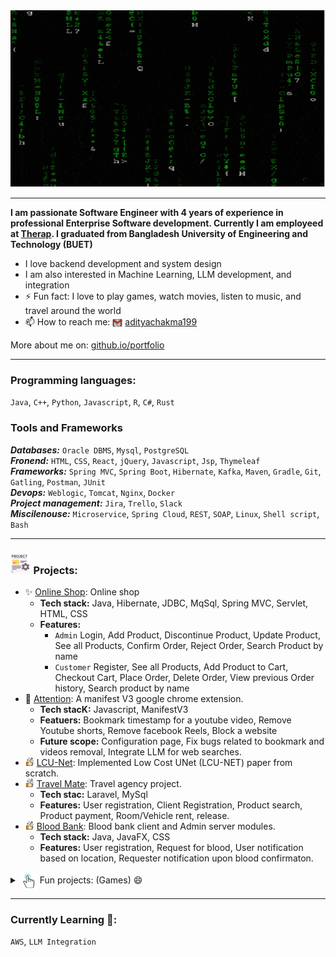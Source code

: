 <!-- # Hi there 👋, I am Aditya 😄 -->
<center>
  <a href="#"><img src='img/matrix.gif' alt='Hi there, I am Aditya'></a>
</center>

<hr>

**I am passionate Software Engineer with 4 years of experience in professional Enterprise Software development. Currently I am employeed at [Therap](https://www.therapservices.net/). I graduated from Bangladesh University of Engineering and Technology (BUET)**

- I love backend development and system design
- I am also interested in Machine Learning, LLM development, and integration
- ⚡ Fun fact: I love to play games, watch movies, listen to music, and travel around the world
- 📫 How to reach me: <img src="img/gmail.png" style="width:16px; height:16px; vertical-align:middle;"/> [adityachakma199](mailto:adityachakma199@gmail.com)


More about me on: [github.io/portfolio](https://aditya-chakma.github.io/portfolio/)

<hr>

### Programming languages:
`Java`, `C++`, `Python`, `Javascript`, `R`, `C#`, `Rust`

### Tools and Frameworks
***Databases:*** `Oracle DBMS`, `Mysql`, `PostgreSQL`\
***Fronend:*** `HTML`, `CSS`, `React`, `jQuery`, `Javascript`, `Jsp`, `Thymeleaf`\
***Frameworks:*** `Spring MVC`, `Spring Boot`, `Hibernate`, `Kafka`, `Maven`, `Gradle`, `Git`, `Gatling`, `Postman`, `JUnit`\
***Devops:*** `Weblogic`, `Tomcat`, `Nginx`, `Docker`\
***Project management:*** `Jira`, `Trello`, `Slack`\
***Miscilenouse:*** `Microservice`, `Spring Cloud`, `REST`, `SOAP`, `Linux`, `Shell script`, `Bash`

<hr>

### <img src='img/project.png' style='height: 2em;'/> Projects:

- ✨ [Online Shop](https://github.com/aditya-chakma/Online-Shop): Online shop
  - **Tech stack:** Java, Hibernate, JDBC, MqSql, Spring MVC, Servlet, HTML, CSS
  - **Features:** 
    - `Admin` Login, Add Product, Discontinue Product, Update Product, See all Products, Confirm Order, Reject Order, Search Product by name
    - `Customer` Register, See all Products, Add Product to Cart, Checkout Cart, Place Order, Delete Order, View previous Order history, Search product by name
- 🔭 [Attention](https://github.com/aditya-chakma/Attention-Extension): A manifest V3 google chrome extension.
  - **Tech stacK:** Javascript, ManifestV3
  - **Featuers:** Bookmark timestamp for a youtube video, Remove Youtube shorts, Remove facebook Reels, Block a website
  - **Future scope:** Configuration page, Fix bugs related to bookmark and videos removal, Integrate LLM for web searches.
- <img src='img/thumbs-up.png' style='height:1em;'/> [LCU-Net](https://github.com/aditya-chakma/LCU-net): Implemented Low Cost UNet (LCU-NET) paper from scratch.
- <img src='img/thumbs-up.png' style='height:1em;'/> [Travel Mate](https://github.com/aditya-chakma/Travel-Mate/tree/master): Travel agency project.
  - **Tech stac:** Laravel, MySql
  - **Features:** User registration, Client Registration, Product search, Product payment, Room/Vehicle rent, release.
- <img src='img/thumbs-up.png' style='height:1em;'/> [Blood Bank](https://github.com/aditya-chakma/CSE-206-BloodBank-JavaFX): Blood bank client and Admin server modules.
    - **Tech stack:** Java, JavaFX, CSS
    - **Features:** User registration, Request for blood, User notification based on location, Requester notification upon blood confirmaton.

<details>
    <summary><a href="#"><img src='img/click.gif' style='height:2em; vertical-align:middle;'/><a/> Fun projects: (Games) 😄</summary>
    <ul>
        <li> <b>C++:</b>
            <ul>
                <li><a href="https://github.com/aditya-chakma/DX-Ball">DX-Ball Game</a></li>
            </ul>
        </li>
        <li> <b>Unity</b>
            <ul>
            <li><a href="https://github.com/aditya-chakma/Project-Boost">Project Boost</a></li>
            <li><a href="https://github.com/aditya-chakma/AA2">AA2</a></li>
            <li><a href="https://github.com/aditya-chakma/Argon-Assult">Argon Assault</a></li>
            <li><a href="https://github.com/aditya-chakma/Hitman">Hitman</a></li>
            </ul>
        </li>
    </ul>
</details>

<hr>

### Currently Learning 🌱:
 `AWS`, `LLM Integration`


<!--
**aditya-chakma/aditya-chakma** is a ✨ _special_ ✨ repository because its `README.md` (this file) appears on your GitHub profile.

Here are some ideas to get you started:

- 🔭 I’m currently working on ...
- 🌱 I’m currently learning ...
- 👯 I’m looking to collaborate on ...
- 🤔 I’m looking for help with ...
- 💬 Ask me about ...
- 📫 How to reach me: ...
- 😄 Pronouns: ...
- ⚡ Fun fact: ...
-->
